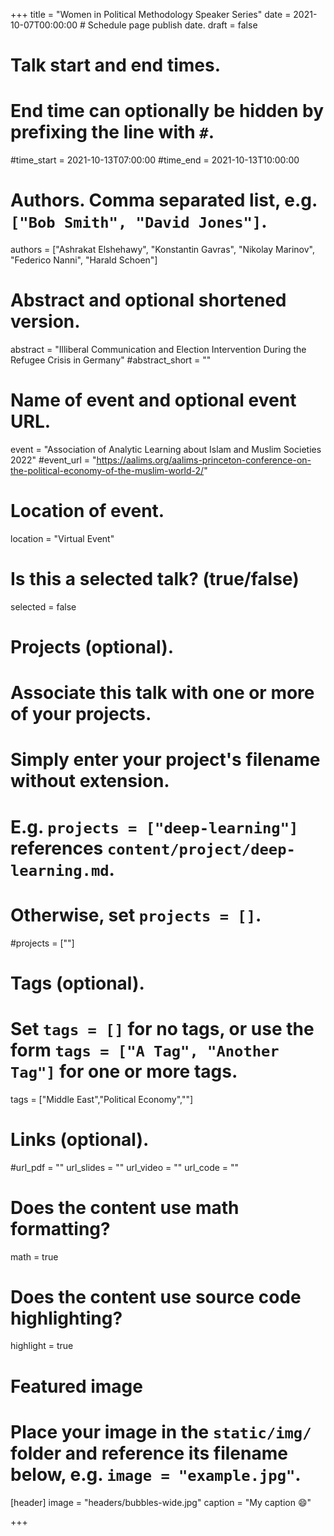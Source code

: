 +++
title = "Women in Political Methodology Speaker Series"
date = 2021-10-07T00:00:00  # Schedule page publish date.
draft = false

# Talk start and end times.
#   End time can optionally be hidden by prefixing the line with `#`.
#time_start = 2021-10-13T07:00:00
#time_end = 2021-10-13T10:00:00

# Authors. Comma separated list, e.g. `["Bob Smith", "David Jones"]`.
authors = ["Ashrakat Elshehawy", "Konstantin Gavras", "Nikolay Marinov", "Federico Nanni", "Harald Schoen"]

# Abstract and optional shortened version.
abstract = "Illiberal Communication and Election Intervention During the Refugee Crisis in Germany"
#abstract_short = ""

# Name of event and optional event URL.
event = "Association of Analytic Learning about Islam and Muslim Societies 2022"
#event_url = "https://aalims.org/aalims-princeton-conference-on-the-political-economy-of-the-muslim-world-2/"

# Location of event.
location = "Virtual Event"

# Is this a selected talk? (true/false)
selected = false

# Projects (optional).
#   Associate this talk with one or more of your projects.
#   Simply enter your project's filename without extension.
#   E.g. `projects = ["deep-learning"]` references `content/project/deep-learning.md`.
#   Otherwise, set `projects = []`.
#projects = [""]

# Tags (optional).
#   Set `tags = []` for no tags, or use the form `tags = ["A Tag", "Another Tag"]` for one or more tags.
tags = ["Middle East","Political Economy",""]

# Links (optional).
#url_pdf = ""
url_slides = ""
url_video = ""
url_code = ""

# Does the content use math formatting?
math = true

# Does the content use source code highlighting?
highlight = true

# Featured image
# Place your image in the `static/img/` folder and reference its filename below, e.g. `image = "example.jpg"`.
[header]
image = "headers/bubbles-wide.jpg"
caption = "My caption :smile:"

+++
